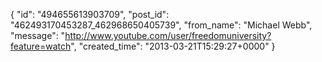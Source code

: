  {
   "id": "494655613903709",
   "post_id": "462493170453287_462968650405739",
   "from_name": "Michael Webb",
   "message": "http://www.youtube.com/user/freedomuniversity?feature=watch",
   "created_time": "2013-03-21T15:29:27+0000"
 }
